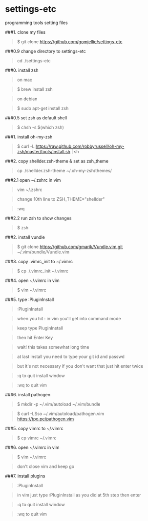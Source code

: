 # settings-etc
programming tools setting files

###1. clone my files

>$ git clone https://github.com/gomjellie/settings-etc

###0.9 change directory to settings-etc

>cd ./settings-etc

###0. install zsh

>on mac

>$ brew install zsh 

>on debian

>$ sudo apt-get install zsh

###0.5 set zsh as default shell

>$ chsh -s $(which zsh)

###1. install oh-my-zsh

>$ curl -L https://raw.github.com/robbyrussell/oh-my-zsh/master/tools/install.sh | sh

###2. copy shellder.zsh-theme & set as zsh_theme

>cp ./shellder.zsh-theme ~/.oh-my-zsh/themes/

###2.1 open ~/.zshrc in vim

>vim ~/.zshrc

>change 10th line to ZSH_THEME="shellder"

>:wq  

###2.2 run zsh to show changes

>$ zsh

###2. install vundle

>$ git clone  https://github.com/gmarik/Vundle.vim.git ~/.vim/bundle/Vundle.vim

###3. copy .vimrc_init to ~/.vimrc

>$ cp ./.vimrc_init ~/.vimrc

###4. open ~/.vimrc in vim

>$ vim ~/.vimrc

###5. type :PluginInstall

> :PluginInstall

> when you hit : in vim you'll get into command mode

> keep type PluginInstall

> then hit Enter Key

> wait! this takes somewhat long time

> at last install you need to type your git id and passwd 

> but it's not necessary if you don't want that just hit enter twice

>:q to quit install window

>:wq to quit vim

###6. install pathogen

>$ mkdir -p ~/.vim/autoload ~/.vim/bundle

>$ curl -LSso ~/.vim/autoload/pathogen.vim https://tpo.pe/pathogen.vim

###5. copy vimrc to ~/.vimrc

>$ cp vimrc ~/.vimrc

###6. open ~/.vimrc in vim

>$ vim ~/.vimrc

> don't close vim and keep go

###7. install plugins

> :PluginInstall

> in vim just type :PluginInstall as you did at 5th step then enter

>:q to quit install window

>:wq to quit vim

